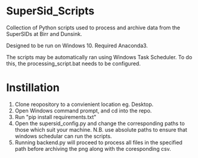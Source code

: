 # SuperSid_Scripts
Collection of Python scripts used to process and archive data from the SuperSIDs at Birr and Dunsink.  

Designed to be run on Windows 10. Required Anaconda3.

The scripts may be automatically ran using Windows Task Scheduler. To do this, the processing_script.bat needs to be configured.

# Instillation 
1. Clone reopository to a convienient location eg. Desktop.
2. Open Windows command prompt, and cd into the repo. 
3. Run "pip install requirements.txt"
4. Open the supersid_config.py and change the corresponding paths to those which suit your machine. N.B. use absolute paths to ensure that windows schedular can run the scripts. 
5. Running backend.py will proceed to process all files in the specified path before archiving the png along with the coresponding csv. 

